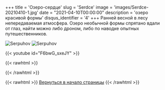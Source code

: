 +++
title = 'Озеро-сердце'
slug = 'Serdce'
image = 'images/Serdce-20210410-1.jpg'
date = "2021-04-10T00:00:00"
description = 'озеро красивой формы'
disqus_identifier = '4'
+++
Ранней весной в лесу непередаваемая атмосфера. Озеро необычной формы спрятано вдали от глаз, найти можно либо дроном, либо по наводке опытных путешественников.

![Serpuhov](/images/Serdce-20210410-2.jpg)
![Serpuhov](/images/Serdce-20210410-3.jpg)

{{< youtube id="F6bwG_sxeJY" >}}


{{< rawhtml >}}
<script type="text/javascript" charset="utf-8" async src="https://api-maps.yandex.ru/services/constructor/1.0/js/?um=constructor%3Aa3445a07a5e69b7653e813f90cf7cf5269e81df11b501c62a9a666676f8d4aa6&amp;width=417&amp;height=403&amp;lang=ru_RU&amp;scroll=true"></script>
{{< /rawhtml >}}

{{< rawhtml >}}
<a href="#">Вернуться в начало страницы</a>
{{< /rawhtml >}}

